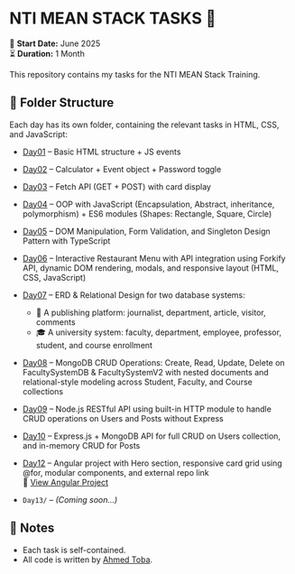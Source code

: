# NTI MEAN STACK TASKS 🚀

📅 **Start Date:** June 2025  
⏳ **Duration:** 1 Month  

This repository contains my tasks for the NTI MEAN Stack Training.

## 📁 Folder Structure

Each day has its own folder, containing the relevant tasks in HTML, CSS, and JavaScript:

- [Day01](day1/) – Basic HTML structure + JS events
- [Day02](day2/) – Calculator + Event object + Password toggle
- [Day03](day3/) – Fetch API (GET + POST) with card display
- [Day04](day4/) – OOP with JavaScript (Encapsulation, Abstract, inheritance, polymorphism) + ES6 modules (Shapes: Rectangle, Square, Circle)
- [Day05](day5/) – DOM Manipulation, Form Validation, and Singleton Design Pattern with TypeScript
- [Day06](day6/) – Interactive Restaurant Menu with API integration using Forkify API, dynamic DOM rendering, modals, and responsive layout (HTML, CSS, JavaScript)
- [Day07](day7/) – ERD & Relational Design for two database systems:  
  - 📰 A publishing platform: journalist, department, article, visitor, comments  
  - 🎓 A university system: faculty, department, employee, professor, student, and course enrollment
- [Day08](day8/) – MongoDB CRUD Operations: Create, Read, Update, Delete on FacultySystemDB & FacultySystemV2 with nested documents and relational-style modeling across Student, Faculty, and Course collections
- [Day09](day9/) – Node.js RESTful API using built-in HTTP module to handle CRUD operations on Users and Posts without Express
- [Day10](day10/) – Express.js + MongoDB API for full CRUD on Users collection, and in-memory CRUD for Posts
- [Day12](day12/) – Angular project with Hero section, responsive card grid using @for, modular components, and external repo link  
🔗 [View Angular Project](https://github.com/ahmedtoba74/NTI_DAY12_ANGULAR)

- `Day13/` – *(Coming soon...)*

## 📌 Notes
- Each task is self-contained.
- All code is written by [Ahmed Toba](https://github.com/ahmedtoba74).
